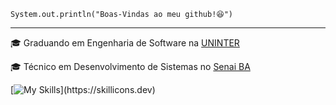 <code>System.out.println("Boas-Vindas ao meu github!😆")</code>
<hr>
<p>🎓 Graduando em Engenharia de Software na <a href="https://fsssacramento.br/](https://www.uninter.com/graduacao/a-distancia/?gad_source=1&gbraid=0AAAAAC8RN6LbyWKyDTftfS7kr8Mm3CW4Y&gclid=Cj0KCQjwiLLABhCEARIsAJYS6umuf2xUYbrQ--fJWvWG6-IZpWnsPFPk0fqtvV8Z33NHcEpH7w8ImrUaAr_bEALw_wcB&gclsrc=aw.ds" target="blank_">UNINTER</a></p>
<p>🎓 Técnico em Desenvolvimento de Sistemas no <a href="https://www.senaibahia.com.br/" target="blank_">Senai BA</a></p>


[![My Skills](https://skillicons.dev/icons?i=java,cs,css,html,js,py,react,nodejs,mysql,)](https://skillicons.dev)
